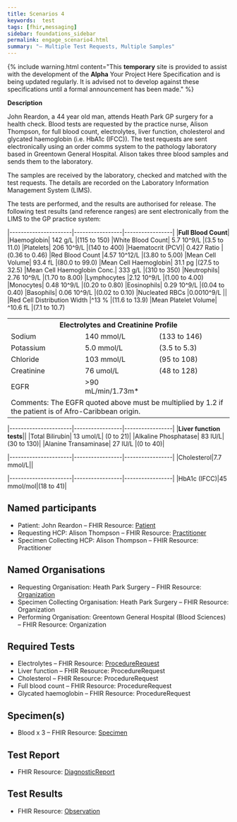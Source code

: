 ```yaml
---
title: Scenarios 4 
keywords:  test
tags: [fhir,messaging]
sidebar: foundations_sidebar
permalink: engage_scenario4.html
summary: "– Multiple Test Requests, Multiple Samples"
---
```


{% include warning.html content="This **temporary** site is provided to assist with the development of the **Alpha** Your Project Here Specification and is being updated regularly. It is advised not to develop against these specifications until a formal announcement has been made." %}

**Description**

John Reardon, a 44 year old man, attends Heath Park GP surgery for a health check. Blood tests are requested by the practice nurse, Alison Thompson, for full blood count, electrolytes, liver function, cholesterol and glycated haemoglobin (i.e. HbA1c (IFCC)). 
The test requests are sent electronically using an order comms system to the pathology laboratory based in Greentown General Hospital. Alison takes three blood samples and sends them to the laboratory.

The samples are received by the laboratory, checked and matched with the test requests. The details are recorded on the Laboratory Information Management System (LIMS).

The tests are performed, and the results are authorised for release. The following test results (and reference ranges) are sent electronically from the LIMS to the GP practice system:


|----------------------|-----------------|-----------------|
|**Full Blood Count**|
|Haemoglobin|	142 g/L	|(115 to 150)
|White Blood Count|	5.7 10^9/L	|(3.5 to 11.0)
|Platelets|	206 10^9/L	|(140 to 400)
|Haematocrit (PCV)|	0.427 Ratio	|(0.36 to 0.46)
|Red Blood Count	|4.57 10^12/L	|(3.80 to 5.00)
|Mean Cell Volume|	93.4 fL	|(80.0 to 99.0)
|Mean Cell Haemoglobin|	31.1 pg	|(27.5 to 32.5)
|Mean Cell Haemoglobin Conc.|	333 g/L	|(310 to 350)
|Neutrophils|	2.76 10^9/L	|(1.70 to 8.00)
|Lymphocytes	|2.12 10^9/L	|(1.00 to 4.00)
|Monocytes|	0.48 10^9/L	|(0.20 to 0.80)
|Eosinophils|	0.29 10^9/L	|(0.04 to 0.40)
|Basophils|	0.06 10^9/L	|(0.02 to 0.10)
|Nucleated RBCs	|0.0010^9/L	||
|Red Cell Distribution Width	|^13 %	|(11.6 to 13.9)
|Mean Platelet Volume|	^10.6 fL	|(7.1 to 10.7)

<table style="width:100%">
  <tr>
    <th colspan="3">Electrolytes and Creatinine Profile</th>
  </tr>
  <tr>
    <td style="width:33%">Sodium</td>
    <td style="width:33%">140 mmol/L</td> 
    <td style="width:33%">(133 to 146)</td>
  </tr>
  <tr>
    <td style="width:33%">Potassium</td>
    <td style="width:33%">5.0 mmol/L</td> 
    <td style="width:33%">(3.5 to 5.3)</td>
  </tr>
   <tr>
    <td style="width:33%">Chloride</td>
    <td style="width:33%">103 mmol/L</td> 
    <td style="width:33%">(95 to 108)</td>
  </tr>
   <tr>
    <td style="width:33%">Creatinine</td>
    <td style="width:33%">76 umol/L</td> 
    <td style="width:33%">(48 to 128)</td>
  </tr>
   <tr>
    <td style="width:33%">EGFR</td>
    <td style="width:33%">>90 mL/min/1.73m*</td> 
    <td style="width:33%"></td>
  </tr>
  <tr>
    <td colspan="3">Comments: The EGFR quoted above must be multiplied by 1.2 if the patient is of Afro-Caribbean origin.</td>
  </tr>
</table>

|----------------------|-----------------|-----------------|
|**Liver function tests**||
|Total Bilirubin|	13 umol/L|	(0 to 21)|
|Alkaline Phosphatase|	83 IU/L|	(30 to 130)|
|Alanine Transaminase|	27 IU/L	|(0 to 40)|

|----------------------|-----------------|-----------------|
|Cholesterol|7.7 mmol/L||

|----------------------|-----------------|-----------------|
|HbA1c (IFCC)|45 mmol/mol|(18 to 41)|

## Named participants ##

- Patient: John Reardon  – FHIR Resource:  [Patient](https://fhir.hl7.org.uk/STU3/StructureDefinition/CareConnect-Patient-1)
- Requesting HCP: Alison Thompson   – FHIR Resource:  [Practitioner](https://fhir.hl7.org.uk/STU3/StructureDefinition/CareConnect-Practitioner-1)
- Specimen Collecting HCP: Alison Thompson  – FHIR Resource: Practitioner

## Named Organisations ##

- Requesting Organisation: Heath Park Surgery   – FHIR Resource:  [Organization](https://fhir.hl7.org.uk/STU3/StructureDefinition/CareConnect-Organization-1)
- Specimen Collecting Organisation: Heath Park Surgery  – FHIR Resource: Organization
- Performing Organisation: Greentown General Hospital (Blood Sciences)  – FHIR Resource:  Organization

## Required Tests ##

- Electrolytes – FHIR Resource:  [ProcedureRequest](https://fhir.hl7.org.uk/STU3/StructureDefinition/CareConnect-ProcedureRequest-1)
- Liver function – FHIR Resource:  ProcedureRequest
- Cholesterol  – FHIR Resource:  ProcedureRequest
- Full blood count  – FHIR Resource:  ProcedureRequest
- Glycated haemoglobin – FHIR Resource:  ProcedureRequest

## Specimen(s) ##

- Blood x 3 – FHIR Resource: [Specimen](https://fhir.hl7.org.uk/STU3/StructureDefinition/CareConnect-Specimen-1)

## Test Report ##

- FHIR Resource: [DiagnosticReport](https://fhir.hl7.org.uk/STU3/StructureDefinition/CareConnect-DiagnosticReport-1)

## Test Results ##

- FHIR Resource: [Observation](https://fhir.hl7.org.uk/STU3/StructureDefinition/CareConnect-Observation-1)




